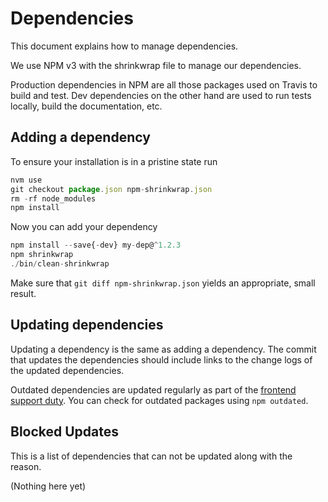 Dependencies
============

This document explains how to manage dependencies.

We use NPM v3 with the shrinkwrap file to manage our dependencies.

Production dependencies in NPM are all those packages used on Travis to build
and test. Dev dependencies on the other hand are used to run tests locally,
build the documentation, etc.


Adding a dependency
-------------------

To ensure your installation is in a pristine state run
~~~js
nvm use
git checkout package.json npm-shrinkwrap.json
rm -rf node_modules
npm install
~~~

Now you can add your dependency
~~~js
npm install --save{-dev} my-dep@^1.2.3
npm shrinkwrap
./bin/clean-shrinkwrap
~~~

Make sure that `git diff npm-shrinkwrap.json` yields an appropriate, small
result.


Updating dependencies
---------------------

Updating a dependency is the same as adding a dependency. The commit that updates
the dependencies should include links to the change logs of the updated
dependencies.

Outdated dependencies are updated regularly as part of the [frontend support
duty][fe-support]. You can check for outdated packages using `npm outdated`.

[fe-support]: https://contentful.atlassian.net/wiki/display/ENG/Support+Duty


Blocked Updates
---------------

This is a list of dependencies that can not be updated along with the reason.

(Nothing here yet)
